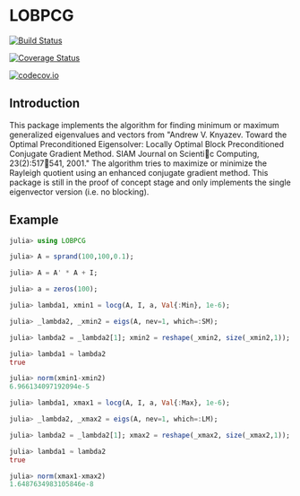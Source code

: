 # LOBPCG

[![Build Status](https://travis-ci.org/mohamed82008/LOBPCG.jl.svg?branch=master)](https://travis-ci.org/mohamed82008/LOBPCG.jl)

[![Coverage Status](https://coveralls.io/repos/mohamed82008/LOBPCG.jl/badge.svg?branch=master&service=github)](https://coveralls.io/github/mohamed82008/LOBPCG.jl?branch=master)

[![codecov.io](http://codecov.io/github/mohamed82008/LOBPCG.jl/coverage.svg?branch=master)](http://codecov.io/github/mohamed82008/LOBPCG.jl?branch=master)

## Introduction

This package implements the algorithm for finding minimum or maximum generalized eigenvalues and vectors from "Andrew V. Knyazev. Toward the Optimal Preconditioned Eigensolver: Locally Optimal Block Preconditioned Conjugate
Gradient Method. SIAM Journal on Scientic Computing, 23(2):517541, 2001." The algorithm tries to maximize or minimize the Rayleigh quotient using an enhanced conjugate gradient method. This package is still in the proof of concept stage and only implements the single eigenvector version (i.e. no blocking).

## Example

```julia
julia> using LOBPCG

julia> A = sprand(100,100,0.1);

julia> A = A' * A + I;

julia> a = zeros(100);

julia> lambda1, xmin1 = locg(A, I, a, Val{:Min}, 1e-6);

julia> _lambda2, _xmin2 = eigs(A, nev=1, which=:SM);

julia> lambda2 = _lambda2[1]; xmin2 = reshape(_xmin2, size(_xmin2,1));

julia> lambda1 ≈ lambda2
true

julia> norm(xmin1-xmin2)
6.966134097192094e-5

julia> lambda1, xmax1 = locg(A, I, a, Val{:Max}, 1e-6);

julia> _lambda2, _xmax2 = eigs(A, nev=1, which=:LM);

julia> lambda2 = _lambda2[1]; xmax2 = reshape(_xmax2, size(_xmax2,1));

julia> lambda1 ≈ lambda2
true

julia> norm(xmax1-xmax2)
1.6487634983105846e-8

```
